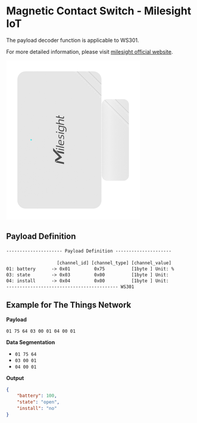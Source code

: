 # Magnetic Contact Switch - Milesight IoT

The payload decoder function is applicable to WS301.

For more detailed information, please visit [milesight official website](https://www.milesight-iot.com).

![WS301](WS301.png)

## Payload Definition

```
--------------------- Payload Definition ---------------------

                   [channel_id] [channel_type] [channel_value]
01: battery      -> 0x01         0x75          [1byte ] Unit: %
03: state        -> 0x03         0x00          [1byte ] Unit:
04: install      -> 0x04         0x00          [1byte ] Unit:
------------------------------------------ WS301
```

## Example for The Things Network

**Payload**

```
01 75 64 03 00 01 04 00 01
```

**Data Segmentation**

-   `01 75 64`
-   `03 00 01`
-   `04 00 01`

**Output**

```json
{
    "battery": 100,
    "state": "open",
    "install": "no"
}
```
